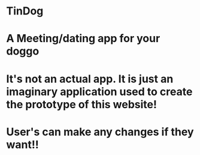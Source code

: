 # TinDog
# A Meeting/dating app for your doggo
# 
#
#
# It's not an actual app. It is just an imaginary application used to create the prototype of this website!
# User's can make any changes if they want!!
